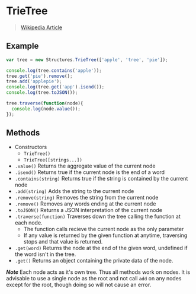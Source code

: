 # TrieTree

> [Wikipedia Article](http://en.wikipedia.org/wiki/Trie)

## Example

```javascript
var tree = new Structures.TrieTree(['apple', 'tree', 'pie']);

console.log(tree.contains('apple'));
tree.get('pie').remove();
tree.add('applepie');
console.log(tree.get('app').isend());
console.log(tree.toJSON());

tree.traverse(function(node){
  console.log(node.value());
});
```

## Methods

* Constructors
  * `TrieTree()`
  * `TrieTree([strings...])`
* `.value()` Returns the aggregate value of the current node
* `.isend()` Returns true if the current node is the end of a word
* `.contains(string)` Returns true if the string is contained by the current node
* `.add(string)` Adds the string to the current node 
* `.remove(string)` Removes the string from the current node
* `.remove()` Removes any words ending at the current node
* `.toJSON()` Returns a JSON interpretation of the current node
* `.traverse(function)` Traverses down the tree calling the function at each node.
  * The function calls recieve the current node as the only parameter
  * If any value is returned by the given function at anytime, traversing stops and that value is returned.
* `.get(word)` Returns the node at the end of the given word, undefined if the word isn't in the tree.
* `.get()` Returns an object containing the private data of the node.

***Note*** Each node acts as it's own tree. Thus all methods work on nodes. It is advisable to use a single node as the root and not call `add` on any nodes except for the root, though doing so will not cause an error.
